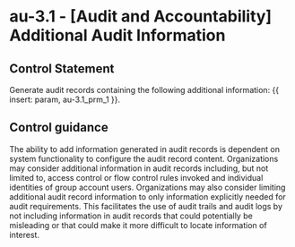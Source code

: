 # au-3.1 - \[Audit and Accountability\] Additional Audit Information

## Control Statement

Generate audit records containing the following additional information: {{ insert: param, au-3.1_prm_1 }}.

## Control guidance

The ability to add information generated in audit records is dependent on system functionality to configure the audit record content. Organizations may consider additional information in audit records including, but not limited to, access control or flow control rules invoked and individual identities of group account users. Organizations may also consider limiting additional audit record information to only information explicitly needed for audit requirements. This facilitates the use of audit trails and audit logs by not including information in audit records that could potentially be misleading or that could make it more difficult to locate information of interest.

